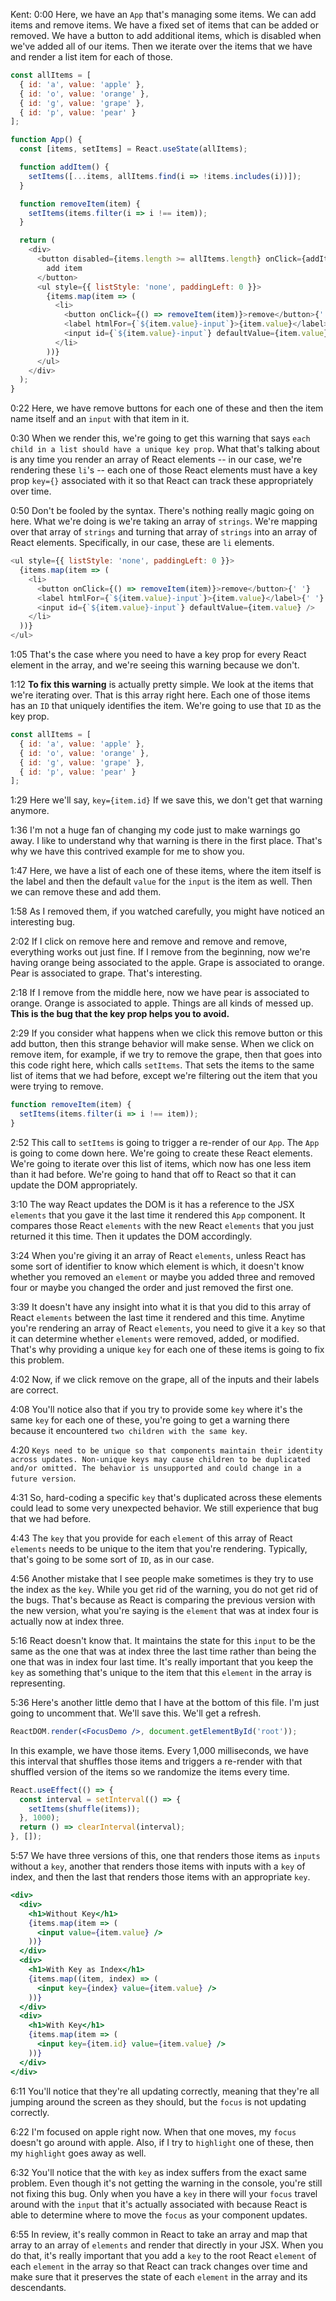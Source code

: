 Kent: 0:00 Here, we have an `App` that's managing some items. We can add items and remove items. We have a fixed set of items that can be added or removed. We have a button to add additional items, which is disabled when we've added all of our items. Then we iterate over the items that we have and render a list item for each of those.

```js
const allItems = [
  { id: 'a', value: 'apple' },
  { id: 'o', value: 'orange' },
  { id: 'g', value: 'grape' },
  { id: 'p', value: 'pear' }
];

function App() {
  const [items, setItems] = React.useState(allItems);

  function addItem() {
    setItems([...items, allItems.find(i => !items.includes(i))]);
  }

  function removeItem(item) {
    setItems(items.filter(i => i !== item));
  }

  return (
    <div>
      <button disabled={items.length >= allItems.length} onClick={addItem}>
        add item
      </button>
      <ul style={{ listStyle: 'none', paddingLeft: 0 }}>
        {items.map(item => (
          <li>
            <button onClick={() => removeItem(item)}>remove</button>{' '}
            <label htmlFor={`${item.value}-input`}>{item.value}</label>{' '}
            <input id={`${item.value}-input`} defaultValue={item.value} />
          </li>
        ))}
      </ul>
    </div>
  );
}
```

0:22 Here, we have remove buttons for each one of these and then the item name itself and an `input` with that item in it.

0:30 When we render this, we're going to get this warning that says `each child in a list should have a unique key prop`. What that's talking about is any time you render an array of React elements -- in our case, we're rendering these `li`'s -- each one of those React elements must have a key prop `key={}` associated with it so that React can track these appropriately over time.

0:50 Don't be fooled by the syntax. There's nothing really magic going on here. What we're doing is we're taking an array of `strings`. We're mapping over that array of `strings` and turning that array of `strings` into an array of React elements. Specifically, in our case, these are `li` elements.

```js
<ul style={{ listStyle: 'none', paddingLeft: 0 }}>
  {items.map(item => (
    <li>
      <button onClick={() => removeItem(item)}>remove</button>{' '}
      <label htmlFor={`${item.value}-input`}>{item.value}</label>{' '}
      <input id={`${item.value}-input`} defaultValue={item.value} />
    </li>
  ))}
</ul>
```

1:05 That's the case where you need to have a key prop for every React element in the array, and we're seeing this warning because we don't.

1:12 **To fix this warning** is actually pretty simple. We look at the items that we're iterating over. That is this array right here. Each one of those items has an `ID` that uniquely identifies the item. We're going to use that `ID` as the key prop.

```js
const allItems = [
  { id: 'a', value: 'apple' },
  { id: 'o', value: 'orange' },
  { id: 'g', value: 'grape' },
  { id: 'p', value: 'pear' }
];
```

1:29 Here we'll say, `key={item.id}` If we save this, we don't get that warning anymore.

1:36 I'm not a huge fan of changing my code just to make warnings go away. I like to understand why that warning is there in the first place. That's why we have this contrived example for me to show you.

1:47 Here, we have a list of each one of these items, where the item itself is the label and then the default `value` for the `input` is the item as well. Then we can remove these and add them.

1:58 As I removed them, if you watched carefully, you might have noticed an interesting bug.

2:02 If I click on remove here and remove and remove and remove, everything works out just fine. If I remove from the beginning, now we're having orange being associated to the apple. Grape is associated to orange. Pear is associated to grape. That's interesting.

2:18 If I remove from the middle here, now we have pear is associated to orange. Orange is associated to apple. Things are all kinds of messed up. **This is the bug that the key prop helps you to avoid.**

2:29 If you consider what happens when we click this remove button or this add button, then this strange behavior will make sense. When we click on remove item, for example, if we try to remove the grape, then that goes into this code right here, which calls `setItems`. That sets the items to the same list of items that we had before, except we're filtering out the item that you were trying to remove.

```js
function removeItem(item) {
  setItems(items.filter(i => i !== item));
}
```

2:52 This call to `setItems` is going to trigger a re-render of our `App`. The `App` is going to come down here. We're going to create these React elements. We're going to iterate over this list of items, which now has one less item than it had before. We're going to hand that off to React so that it can update the DOM appropriately.

3:10 The way React updates the DOM is it has a reference to the JSX `elements` that you gave it the last time it rendered this `App` component. It compares those React `elements` with the new React `elements` that you just returned it this time. Then it updates the DOM accordingly.

3:24 When you're giving it an array of React `elements`, unless React has some sort of identifier to know which element is which, it doesn't know whether you removed an `element` or maybe you added three and removed four or maybe you changed the order and just removed the first one.

3:39 It doesn't have any insight into what it is that you did to this array of React `elements` between the last time it rendered and this time. Anytime you're rendering an array of React `elements`, you need to give it a `key` so that it can determine whether `elements` were removed, added, or modified. That's why providing a unique `key` for each one of these items is going to fix this problem.

4:02 Now, if we click remove on the grape, all of the inputs and their labels are correct.

4:08 You'll notice also that if you try to provide some `key` where it's the same `key` for each one of these, you're going to get a warning there because it encountered `two children with the same key`.

4:20 `Keys need to be unique so that components maintain their identity across updates. Non-unique keys may cause children to be duplicated and/or omitted. The behavior is unsupported and could change in a future version`.

4:31 So, hard-coding a specific `key` that's duplicated across these elements could lead to some very unexpected behavior. We still experience that bug that we had before.

4:43 The `key` that you provide for each `element` of this array of React `elements` needs to be unique to the item that you're rendering. Typically, that's going to be some sort of `ID`, as in our case.

4:56 Another mistake that I see people make sometimes is they try to use the index as the `key`. While you get rid of the warning, you do not get rid of the bugs. That's because as React is comparing the previous version with the new version, what you're saying is the `element` that was at index four is actually now at index three.

5:16 React doesn't know that. It maintains the state for this `input` to be the same as the one that was at index three the last time rather than being the one that was in index four last time. It's really important that you keep the `key` as something that's unique to the item that this `element` in the array is representing.

5:36 Here's another little demo that I have at the bottom of this file. I'm just going to uncomment that. We'll save this. We'll get a refresh.

```jsx
ReactDOM.render(<FocusDemo />, document.getElementById('root'));
```

In this example, we have those items. Every 1,000 milliseconds, we have this interval that shuffles those items and triggers a re-render with that shuffled version of the items so we randomize the items every time.

```js
React.useEffect(() => {
  const interval = setInterval(() => {
    setItems(shuffle(items));
  }, 1000);
  return () => clearInterval(interval);
}, []);
```

5:57 We have three versions of this, one that renders those items as `inputs` without a `key`, another that renders those items with inputs with a `key` of index, and then the last that renders those items with an appropriate `key`.

```jsx
<div>
  <div>
    <h1>Without Key</h1>
    {items.map(item => (
      <input value={item.value} />
    ))}
  </div>
  <div>
    <h1>With Key as Index</h1>
    {items.map((item, index) => (
      <input key={index} value={item.value} />
    ))}
  </div>
  <div>
    <h1>With Key</h1>
    {items.map(item => (
      <input key={item.id} value={item.value} />
    ))}
  </div>
</div>
```

6:11 You'll notice that they're all updating correctly, meaning that they're all jumping around the screen as they should, but the `focus` is not updating correctly.

6:22 I'm focused on apple right now. When that one moves, my `focus` doesn't go around with apple. Also, if I try to `highlight` one of these, then my `highlight` goes away as well.

6:32 You'll notice that the with `key` as index suffers from the exact same problem. Even though it's not getting the warning in the console, you're still not fixing this bug. Only when you have a `key` in there will your `focus` travel around with the `input` that it's actually associated with because React is able to determine where to move the `focus` as your component updates.

6:55 In review, it's really common in React to take an array and map that array to an array of `elements` and render that directly in your JSX. When you do that, it's really important that you add a `key` to the root React `element` of each `element` in the array so that React can track changes over time and make sure that it preserves the state of each `element` in the array and its descendants.
